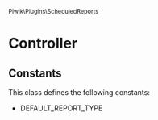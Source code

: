 <small>Piwik\Plugins\ScheduledReports</small>

Controller
==========


Constants
---------

This class defines the following constants:

- DEFAULT_REPORT_TYPE
